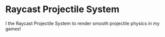 # Raycast Projectile System
I the Raycast Projectile System to render smooth projectile physics in my games!
